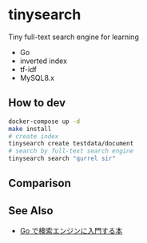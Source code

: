 # tinysearch

Tiny full-text search engine for learning

- Go
- inverted index
- tf-idf
- MySQL8.x

## How to dev

```sh
docker-compose up -d
make install
# create index
tinysearch create testdata/document
# search by full-text search engine
tinysearch search "qurrel sir"
```

## Comparison

## See Also

- [Go で検索エンジンに入門する本](https://booth.pm/ja/items/1576277)
